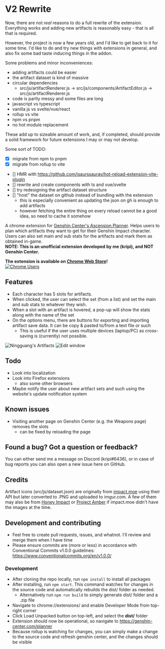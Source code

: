 # V2 Rewrite

Now, there are not *real* reasons to do a full rewrite of the extension.
Everything works and adding new artifacts is reasonably easy - that is all that is required.

However, the project is now a few years old, and I'd like to get back to it for some time.
I'd like to do and try new things with extensions in general, and also fix some bad taste inducing things in the addon.

Some problems and minor inconveniences:
- adding artifacts could be easier
- the artifact dataset is kind of massive
- circular dependencies
  - src/js/artifactRenderer.js -> src/js/components/ArtifactEditor.js -> src/js/artifactRenderer.js
- code is partly messy and some files are long
- javascript vs typescript
- vanilla js vs svelte/vue/react
- rollup vs vite
- npm vs pnpm
- no hot module replacement

These add up to sizeable amount of work, and, if completed, should provide a solid framework for future extensions I may or may not develop.

Some sort of TODO:
- [x] migrate from npm to pnpm
- [x] migrate from rollup to vite
- [] HMR with https://github.com/isaurssaurav/hot-reload-extension-vite-plugin
- [] rewrite and create components with ts and vue/svelte
- [] try redesigning the artifact dataset structure
- [] "host" the dataset on github instead of bundling with the extension
  - this is especially convenient as updating the json on gh is enough to add artifacts
  - however fetching the entire thing on every reload cannot be a good idea, so need to cache it somehow

A chrome extension for [Genshin Center's Ascension Planner](https://genshin-center.com/planner). Helps users to plan which artifacts they want to get for their Genshin Impact character. Users can also set main and sub stats for the artifacts and mark them as obtained in-game.
<br>
**NOTE: This is an unofficial extension developed by me (kripi), and NOT Genshin Center.**

**The extension is available on [Chrome Web Store](https://chrome.google.com/webstore/detail/artifacts-for-genshin-pla/jleonalkkhbfeafkmfgofopiadjkalno)!**
<br>
[![Chrome Users](https://img.shields.io/endpoint?url=https://untitled-o1ez295tqzik.runkit.sh/)](https://chrome.google.com/webstore/detail/artifacts-for-genshin-cen/jleonalkkhbfeafkmfgofopiadjkalno)

## Features
- Each character has 5 slots for artifacts.
- When clicked, the user can select the set (from a list) and set the main and sub stats to whatever they wish.
- When a slot with an artifact is hovered, a pop-up will show the stats along with the name of the set
- On the options menu, there are buttons for exporting and importing artifact save data. It can be copy & pasted to/from a text file or such
  - This is useful if the user uses multiple devices (laptop/PC) as cross-saving is (currently) not possible.

![Ningguang's Artifacts](https://i.imgur.com/aZwUY54.png "Ningguang's Artifacts")
![Edit window](https://i.imgur.com/f2Kxnq7.png)

## Todo
- Look into localization
- Look into Firefox extensions
  - also some other browsers
- Maybe notify the user about new artifact sets and such using the website's update notification system

## Known issues
- Visiting another page on Genshin Center (e.g. the Weapons page) removes the slots
  - can be fixed by reloading the page

## Found a bug? Got a question or feedback?
You can either send me a message on Discord (kripi#6436), or in case of bug reports you can also open a new issue here on GitHub.

## Credits
Artifact icons (src/js/dataset.json) are originally from [impact.moe](https://impact.moe/) using their API but later converted to .PNG and uploaded to imgur.com.
A few of them may also be from [Honey Impact](https://genshin.honeyhunterworld.com/) or [Project Amber](https://ambr.top/en) if impact.moe didn't have the images at the time.

## Development and contributing
- Feel free to create pull requests, issues, and whatnot. I'll review and merge them when I have time
- Please ensure commits are (more or less) in accordance with Conventional Commits v1.0.0 guidelines: https://www.conventionalcommits.org/en/v1.0.0/

### Development
- After cloning the repo locally, run `npm install` to install all packages
- After installing, run `npm start`. This command watches for changes in the source code and automatically rebuilds the dist/ folder as needed.
  - Alternatively run `npm run build` to simply generate dist/ folder and a .zip file
- Navigate to chrome://extensions/ and enable Developer Mode from top-right corner
- Click Load Unpacked button on top-left, and select the **dist/** folder
- Extension should now be operational, so navigate to https://genshin-center.com/planner
- Because rollup is watching for changes, you can simply make a change to the source code and refresh genshin center, and the changes should be visible
